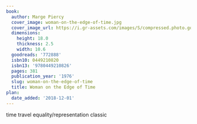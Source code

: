 ```yaml
---
book:
  author: Marge Piercy
  cover_image: woman-on-the-edge-of-time.jpg
  cover_image_url: https://i.gr-assets.com/images/S/compressed.photo.goodreads.com/books/1480498743l/772888._SY160_.jpg
  dimensions:
    height: 18.0
    thickness: 2.5
    width: 10.6
  goodreads: '772888'
  isbn10: 0449210820
  isbn13: '9780449210826'
  pages: 381
  publication_year: '1976'
  slug: woman-on-the-edge-of-time
  title: Woman on the Edge of Time
plan:
  date_added: '2018-12-01'
---
```


time travel equality/representation classic
